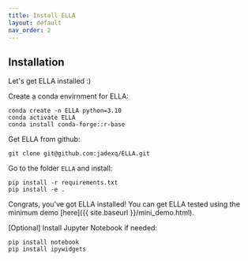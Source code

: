 ```yaml
---
title: Install ELLA
layout: default
nav_order: 2
---
```


## Installation

Let's get ELLA installed :)

Create a conda envirnment for ELLA:

```
conda create -n ELLA python=3.10
conda activate ELLA
conda install conda-forge::r-base
```

Get ELLA from github:

```
git clone git@github.com:jadexq/ELLA.git
```

Go to the folder `ELLA` and install:

```
pip install -r requirements.txt
pip install -e .
```

Congrats, you've got ELLA installed! You can get ELLA tested using the minimum demo [here]({{ site.baseurl }}/mini_demo.html).

[Optional] Install Jupyter Notebook if needed:

```
pip install notebook
pip install ipywidgets
```



